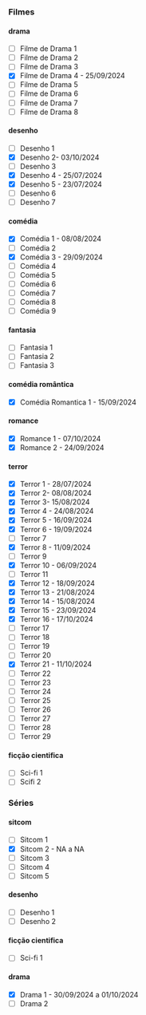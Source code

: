 ### Filmes
#### drama
- [ ] Filme de Drama 1
- [ ] Filme de Drama 2
- [ ] Filme de Drama 3
- [x] Filme de Drama 4 - 25/09/2024
- [ ] Filme de Drama 5
- [ ] Filme de Drama 6
- [ ] Filme de Drama 7
- [ ] Filme de Drama 8
#### desenho
- [ ] Desenho 1
- [x] Desenho 2- 03/10/2024
- [ ] Desenho 3
- [x] Desenho 4 - 25/07/2024
- [x] Desenho 5 - 23/07/2024
- [ ] Desenho 6
- [ ] Desenho 7
#### comédia
- [x] Comédia 1 - 08/08/2024
- [ ] Comédia 2
- [x] Comédia 3 - 29/09/2024
- [ ] Comédia 4
- [ ] Comédia 5
- [ ] Comédia 6
- [ ] Comédia 7
- [ ] Comédia 8
- [ ] Comédia 9
#### fantasia
- [ ] Fantasia 1
- [ ] Fantasia 2
- [ ] Fantasia 3
#### comédia romântica
- [x] Comédia Romantica 1 - 15/09/2024
#### romance
- [x] Romance 1 - 07/10/2024
- [x] Romance 2 - 24/09/2024
#### terror
- [x] Terror 1 - 28/07/2024
- [x] Terror 2- 08/08/2024
- [x] Terror 3- 15/08/2024
- [x] Terror 4 - 24/08/2024
- [x] Terror 5 - 16/09/2024
- [x] Terror 6 - 19/09/2024
- [ ] Terror 7
- [x] Terror 8 - 11/09/2024
- [ ] Terror 9
- [x] Terror 10 - 06/09/2024
- [ ] Terror 11
- [x] Terror 12 - 18/09/2024
- [x] Terror 13 - 21/08/2024
- [x] Terror 14 - 15/08/2024
- [x] Terror 15 - 23/09/2024
- [x] Terror 16 - 17/10/2024
- [ ] Terror 17
- [ ] Terror 18
- [ ] Terror 19
- [ ] Terror 20
- [x] Terror 21 - 11/10/2024
- [ ] Terror 22
- [ ] Terror 23
- [ ] Terror 24
- [ ] Terror 25
- [ ] Terror 26
- [ ] Terror 27
- [ ] Terror 28
- [ ] Terror 29
#### ficção cientifica
- [ ] Sci-fi 1
- [ ] Scifi 2
### Séries
#### sitcom
- [ ] Sitcom 1
- [x] Sitcom 2 - NA a NA
- [ ] Sitcom 3
- [ ] Sitcom 4
- [ ] Sitcom 5
#### desenho
- [ ] Desenho 1
- [ ] Desenho 2

#### ficção cientifica
- [ ] Sci-fi 1

#### drama
- [x] Drama 1 - 30/09/2024 a 01/10/2024
- [ ] Drama 2
